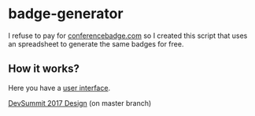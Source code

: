 # badge-generator
I refuse to pay for [conferencebadge.com](http://conferencebadge.com) so I created this script that uses an spreadsheet to generate the same badges for free.

## How it works?

Here you have a [user interface](http://hhkaos.github.io/badge-generator/).

[DevSummit 2017 Design](http://hhkaos.github.io/badge-generator/bagde-generator.html?logo=&bgSrc=http%3A%2F%2Flocalhost%3A9095%2Fimg%2Fbackground.png&bgHeader=&headerTxtColor=1e0d3c&bgFooter=53d5cf&footerTxtColor=&width=440&height=308&id=13J7bCeY26AaUGgW_2gOyLH5aulZFKQM_zwxMhfUJTGQ&theme=theme2) (on master branch)
